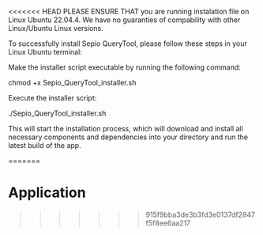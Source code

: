 <<<<<<< HEAD
PLEASE ENSURE THAT you are running instalation file on Linux Ubuntu 22.04.4. We have no guaranties of compability with other Linux/Ubuntu Linux versions.

To successfully install Sepio QueryTool, please follow these steps in your Linux Ubuntu terminal:

Make the installer script executable by running the following command:

chmod +x Sepio_QueryTool_installer.sh

Execute the installer script:

./Sepio_QueryTool_installer.sh

This will start the installation process, which will download and install all necessary components and dependencies into your directory and run the latest build of the app.

=======
# Application
>>>>>>> 915f9bba3de3b3fd3e0137df2847f5f8ee6aa217
